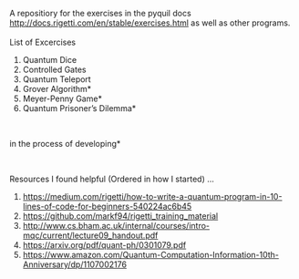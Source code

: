 A repositiory for the exercises in the pyquil docs http://docs.rigetti.com/en/stable/exercises.html as well as other programs.
<br/>  
List of Excercises
  1. Quantum Dice
  2. Controlled Gates 
  3. Quantum Teleport
  3. Grover Algorithm*
  4. Meyer-Penny Game*
  5. Quantum Prisoner’s Dilemma*
<br/>  

in the process of developing*

<br/>  

Resources I found helpful (Ordered in how I started) ...

  1. https://medium.com/rigetti/how-to-write-a-quantum-program-in-10-lines-of-code-for-beginners-540224ac6b45
  2. https://github.com/markf94/rigetti_training_material
  3. http://www.cs.bham.ac.uk/internal/courses/intro-mqc/current/lecture09_handout.pdf
  4. https://arxiv.org/pdf/quant-ph/0301079.pdf
  5. https://www.amazon.com/Quantum-Computation-Information-10th-Anniversary/dp/1107002176
   

